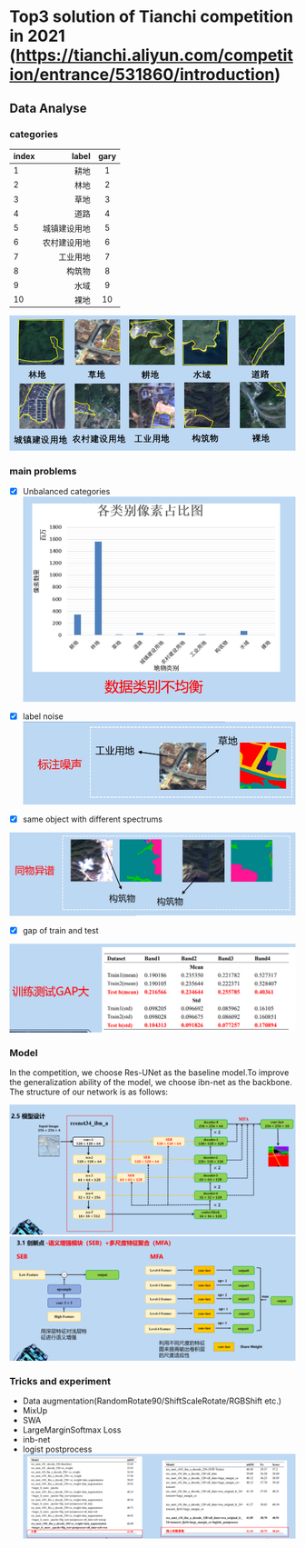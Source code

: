 # Top3 solution of Tianchi competition in 2021 (https://tianchi.aliyun.com/competition/entrance/531860/introduction)

## Data Analyse
### categories
 | index | label | gary |
 | :-----| ----: | :----: |
 | 1 | 耕地 | 1 |
 | 2 | 林地 | 2 |
 | 3 | 草地 | 3 |
 | 4 | 道路 | 4 |
 | 5 | 城镇建设用地 | 5 |
 | 6 | 农村建设用地 | 6 | 
 | 7 | 工业用地 | 7 | 
 | 8 | 构筑物 | 8 | 
 | 9 | 水域 | 9 | 
 | 10 | 裸地 | 10 | 
![img.png](images/img.png)

### main problems
- [x] Unbalanced categories   
![img.png](images/img1.png)
  
- [x] label noise  
![img.png](images/img2.png)
  
- [x] same object with different spectrums  
  
![img.png](images/img3.png)

- [x] gap of train and test

![img.png](images/img4.png)

### Model
In the competition, we choose Res-UNet as the baseline model.To improve the generalization ability of the model, we choose ibn-net as the backbone.
The structure of our network is as follows:

![img.png](images/img5.png)
![img.png](images/img6.png)
### Tricks and experiment
- Data augmentation(RandomRotate90/ShiftScaleRotate/RGBShift etc.)
- MixUp
- SWA
- LargeMarginSoftmax Loss
- inb-net
- logist postprocess
![img.png](images/img7.png)